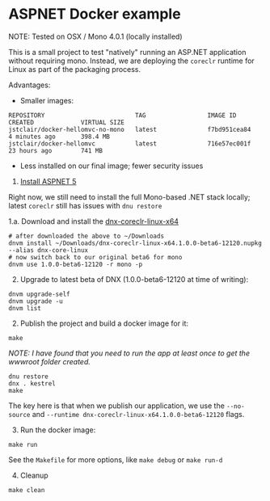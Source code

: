# ASPNET Docker example

NOTE: Tested on OSX / Mono 4.0.1 (locally installed)

This is a small project to test "natively" running an ASP.NET application without requiring mono. Instead, we are deploying the `coreclr` runtime for Linux as part of the packaging process.

Advantages:

* Smaller images:

```
REPOSITORY                         TAG                 IMAGE ID            CREATED             VIRTUAL SIZE
jstclair/docker-hellomvc-no-mono   latest              f7bd951cea84        4 minutes ago       398.4 MB
jstclair/docker-hellomvc           latest              716e57ec001f        23 hours ago        741 MB
```

* Less installed on our final image; fewer security issues


1. [Install ASPNET 5](https://github.com/aspnet/home)

Right now, we still need to install the full Mono-based .NET stack locally; latest `coreclr` still has issues with `dnu restore`

1.a. Download and install the [dnx-coreclr-linux-x64](https://www.myget.org/gallery/aspnetvnext)  

```
# after downloaded the above to ~/Downloads
dnvm install ~/Downloads/dnx-coreclr-linux-x64.1.0.0-beta6-12120.nupkg --alias dnx-core-linux
# now switch back to our original beta6 for mono
dnvm use 1.0.0-beta6-12120 -r mono -p
```

2. Upgrade to latest beta of DNX (1.0.0-beta6-12120 at time of writing):

```
dnvm upgrade-self
dnvm upgrade -u
dnvm list 
```

2. Publish the project and build a docker image for it:

```
make
```

_NOTE: I have found that you need to run the app at least once to get the wwwroot folder created._

```
dnu restore
dnx . kestrel
make
```

The key here is that when we publish our application, we use the `--no-source` and  `--runtime dnx-coreclr-linux-x64.1.0.0-beta6-12120` flags.

3. Run the docker image:

```
make run
```

See the `Makefile` for more options, like `make debug` or `make run-d`

4. Cleanup

```
make clean
```
